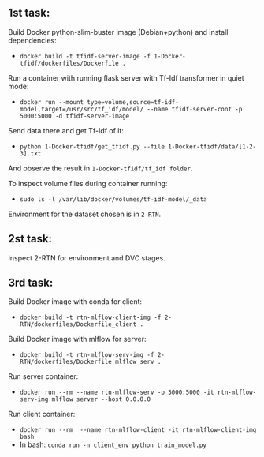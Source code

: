 ## 1st task:

Build Docker python-slim-buster image (Debian+python) and install dependencies:
* `docker build -t tfidf-server-image -f 1-Docker-tfidf/dockerfiles/Dockerfile .`

Run a container with running flask server with Tf-Idf transformer in quiet mode:
* `docker run --mount type=volume,source=tf-idf-model,target=/usr/src/tf_idf/model/ --name tfidf-server-cont -p 5000:5000 -d tfidf-server-image`

Send data there and get Tf-Idf of it:
* `python 1-Docker-tfidf/get_tfidf.py --file 1-Docker-tfidf/data/[1-2-3].txt`

And observe the result in `1-Docker-tfidf/tf_idf folder`. 

To inspect volume files during container running:
* `sudo ls -l /var/lib/docker/volumes/tf-idf-model/_data`

Environment for the dataset chosen is in `2-RTN`.

## 2st task:
Inspect 2-RTN for environment and DVC stages. 


## 3rd task:

Build Docker image with conda for client:
* `docker build -t rtn-mlflow-client-img -f 2-RTN/dockerfiles/Dockerfile_client .`

Build Docker image with mlflow for server:
* `docker build -t rtn-mlflow-serv-img -f 2-RTN/dockerfiles/Dockerfile_mlflow_serv .`

Run server container:
* `docker run --rm --name rtn-mlflow-serv -p 5000:5000 -it rtn-mlflow-serv-img mlflow server --host 0.0.0.0`

Run client container:
* `docker run --rm  --name rtn-mlflow-client -it rtn-mlflow-client-img bash`
* In bash: `conda run -n client_env python train_model.py`

